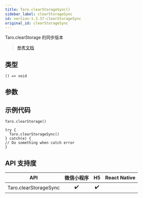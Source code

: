 ```yaml
---
title: Taro.clearStorageSync()
sidebar_label: clearStorageSync
id: version-1.3.37-clearStorageSync
original_id: clearStorageSync
---
```


Taro.clearStorage 的同步版本

> [参考文档](https://developers.weixin.qq.com/miniprogram/dev/api/storage/wx.clearStorageSync.html)

## 类型

```tsx
() => void
```

## 参数

## 示例代码

```tsx
Taro.clearStorage()
```

```tsx
try {
  Taro.clearStorageSync()
} catch(e) {
// Do something when catch error
}
```

## API 支持度

| API | 微信小程序 | H5 | React Native |
| :---: | :---: | :---: | :---: |
| Taro.clearStorageSync | ✔️ | ✔️ |  |
